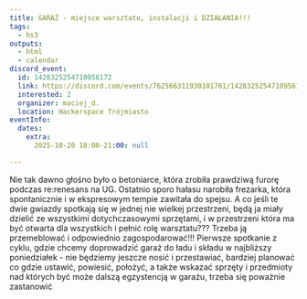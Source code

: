 ```yaml
---
title: GARAŻ - miejsce warsztatu, instalacji i DZIAŁANIA!!!
tags:
  - hs3
outputs:
  - html
  - calendar
discord_event:
  id: 1428325254710956172
  link: https://discord.com/events/762566311930101761/1428325254710956172
  interested: 2
  organizer: maciej_d.
  location: Hackerspace Trójmiasto
eventInfo:
  dates:
    extra:
      2025-10-20 18:00-21:00: null

---
```


Nie tak dawno głośno było o betoniarce, która zrobiła prawdziwą furorę podczas re:renesans na UG. 
Ostatnio sporo hałasu narobiła frezarka, która spontanicznie i w ekspresowym tempie zawitała do spejsu.
A co jeśli te dwie gwiazdy spotkają się w jednej nie wielkej przestrzeni, będą ja miały dzielić ze wszystkimi dotychczasowymi sprzętami, i w przestrzeni która ma być otwarta dla wszystkich i pełnić rolę warsztatu???
Trzeba ją przemeblować i odpowiednio zagospodarować!!!
Pierwsze spotkanie z cyklu, gdzie chcemy doprowadzić garaż do ładu i składu w najbliższy poniedziałek - nie będziemy jeszcze nosić i przestawiać, bardziej planować co gdzie ustawić, powiesić, położyć, a także wskazać sprzęty i przedmioty nad których być może dalszą egzystencją w garażu, trzeba się poważnie zastanowić
